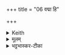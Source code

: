 +++
title = "06 वद्मा हि"

+++


<details><summary>Keith</summary>

For thou art, O son, a singer, seated at the feast;  
Agni made at birth a path and food;  
Do thou, O giver of strength, bestow strength upon us;  
Be victorious like a king; thou rulest within without a foe.
</details>

<details><summary>मूलम्</summary>

व॒द्मा हि सू॑नो॒ अस्य॑द्म॒सद्वा॑ च॒क्रे अ॒ग्निर्ज॒नुषाज्मान्न॑म् ।   
स त्वन्न॑ ऊर्जसन॒ ऊर्ज॑न्धा॒ राजे॑व जेरवृ॒के ख्षे॑ष्य॒न्तः ॥
</details>

<details><summary>भट्टभास्कर-टीका</summary>

हे **सूनो** पुत्र । कस्य? सहसः यजमानस्य वा ।  
यद्वा - पुत्रवत् सर्वेषाम् अभिमतकारिन् । सूनुवत् **सूनुः** उपचारपदं वा ।  
अथवा सोता सूनुः सर्वस्योत्पादकः । सूतेः 'सुवः कित्' इति नुप्रत्ययः । 

स त्वं **वद्मासि**, वदत्यनयेति वद्मा वाक्, त्वं वागिन्द्रियम् । तस्यापि कारणं प्राणो वा, त्वया हि सर्वे वदन्ति । असीत्यस्य 'हि च' इति निघातप्रतिषेधः । वद्माशब्द उञ्छादिषु द्रष्टव्यः ।

पुनश्चाग्निर् विशेष्यते - **अद्मसद्वा**  - अद्यत इत्य् **अद्मा** अन्नम् । अदेर् मनिन्-प्रत्ययः । अद्मनि सीदन्तीत्य् **अद्मसद्वा** । 'अन्येभ्योपि दृश्यते' इति सदेर्वनिप्, कृदुत्तरपदप्रकृतिस्वरत्वम् । 'सोग्रभुग्विभजन्तिष्ठन्नाहारमजरः कविः' इति जन्तूनां स्थितिहेतुत्वेन प्रवर्तक इत्यर्थः ।  
यद्वा - हवीरूपेन्ने प्राणिनां स्थित्य्-अर्थमेव त्वं सीदसीति । 

यस्माद् एवम् अत एव खलु अग्निर् भगवान् **जनुषा** जन्मना जायमान एवान्नं चक्रे उत्पादितवान् । मध्यमस्य वा प्रथमव्यत्ययः । 'जनेरुसिः' इत्युसिप्रत्ययः । कीदृशन्नं? **अज्म** - अजन्त्य् एतत् सर्वेपि भोक्तृत्वेनेत्य् **अज्म**, सर्वाभिलषितमित्यर्थः । अजेर्मनिन्, 'वलादावार्धधातुके वेष्यते' इति वीभावाभावः । 


यस्मादेव त्वं सर्वेषां प्राणभूतोसि प्राणस्य च स्थित्यर्थम् अन्नम् उत्पादितवान् तस्मात् स तादृग्विधस् त्वं नः अस्मभ्यम् **ऊर्जं** अन्नं रसं वा **धाः** देहि । दधातेर्लेटि 'बहुलं छन्दसि' इति शपो लुक् । 

हे **ऊर्जसने** ऊर्जसोन्नस्य दाता सम्भक्ता वा । 'छन्दसि वनसन' इत्यादिनेन्प्रत्ययः, पृषोदरादित्वाद्व्यञ्जनस्य लोपः । यद्वा - ऊर्जा रसेन तद्वतां रसवतां अन्नादीनां दातः । ऊर्क्शब्दान्मत्वर्थीयोकारः ।   

पुनरपि प्रार्थितस्य शीघ्रप्रदानार्थं प्ररोचयन् स्तौति - हे अग्ने **राजेव जेः** यथा **राजा** सन्निधिमात्रेणानायासेन शत्रुं जयत्येवं त्वं शत्रुं जयसि । जयतेर्लेटि पूर्ववच्छपो लुक् ।   

किञ्च - **अवृके**, वृका हिंसकाः कामक्रोधादयः, तद्रहिते पुरुषे स्वात्मनिरते **अन्तः** मध्ये तदीये हृदये **क्षेषि** क्षयसि निवससि तमनुगृहीतुम् । क्षि निवासगत्योः, पूर्ववच्छपो लुक् । स त्वं यजमानमन्नवन्तं कुर्विति ॥
</details>